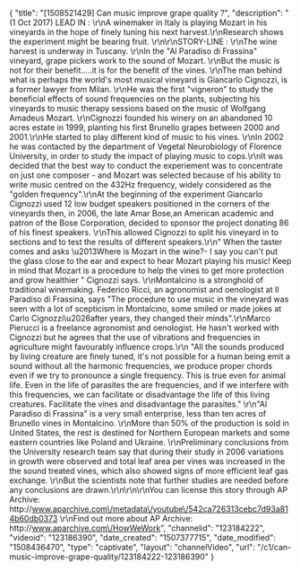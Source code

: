 {
    "title": "[1508521429] Can music improve grape quality ?",
    "description": "(1 Oct 2017) LEAD IN : \r\nA winemaker in Italy is playing Mozart in his vineyards in the hope of finely tuning his next harvest.\r\nResearch shows the experiment might be bearing fruit. \r\n\r\nSTORY-LINE : \r\nThe wine harvest is underway in Tuscany. \r\nIn the \"Al Paradiso di Frassina\" vineyard, grape pickers work to the sound of Mozart. \r\nBut the music is not for their benefit.....it is for the benefit of the vines. \r\nThe man behind what is perhaps the world's most musical vineyard is Giancarlo Cignozzi, is a former lawyer from Milan. \r\nHe was the first \"vigneron\" to study the beneficial effects of sound frequencies on the plants, subjecting his vineyards to music therapy sessions based on the music of Wolfgang Amadeus Mozart. \r\nCignozzi founded his winery on an abandoned 10 acres estate in 1999, planting his first Brunello grapes between 2000 and 2001.\r\nHe started to play different kind of music to his vines. \r\nIn 2002 he was contacted by the department of Vegetal Neurobiology of Florence University, in order to  study the impact of playing music to cops.\r\nIt was decided that the best way to conduct the experiement was to concentrate on just one composer - and Mozart was selected because of his ability to write music centred on the 432Hz frequency, widely considered as the \"golden frequency\".\r\nAt the beginning of the experiment Giancarlo Cignozzi used 12 low budget speakers positioned in the corners of the vineyards then, in 2006, the late Amar Bose,an  American academic and patron of the Bose Corporation, decided to sponsor the project donating 86 of his finest speakers. \r\nThis allowed Cignozzi to split his vineyard in to sections and to test the results of different speakers.\r\n\" When the taster comes and asks \u2013Where is Mozart in the wine?-  I say you can't put the glass close to the ear and expect to hear Mozart playing his music! Keep in mind that Mozart is a procedure to help the vines to get more protection and grow healthier \" Cignozzi says. \r\nMontalcino is a stronghold of traditional winemaking. Federico Ricci, an agronomist and oenologist at Il Paradiso di Frassina, says  \"The procedure to use music in the vineyard was seen with a lot of scepticism in Montalcino, some smiled or made jokes at Carlo Cignozzi\u2026after years, they changed their minds\".\r\nMarco Pierucci is a freelance agronomist and oenologist. He hasn't worked with Cignozzi but he agrees that the use of vibrations and frequencies in agriculture might favourably influence crops.\r\n \"All the sounds produced by living creature are finely tuned, it's not possible for a human being emit a sound without all the harmonic frequencies, we produce proper chords even if we try to pronounce a single frequency. This is true even for animal life. Even in the life of parasites the are frequencies, and if we interfere with this frequencies, we can facilitate or disadvantage the life of this living creatures. Facilitate the vines and disadvantage the parasites.\" \r\n\"Al Paradiso di Frassina\" is a very small enterprise, less than ten acres of Brunello vines in Montalcino. \r\nMore than 50% of the production is sold in United States, the rest is destined for Northern European markets and some eastern countries like Poland and Ukraine. \r\nPreliminary conclusions from the University research team say that during their study in 2006 variations in growth were observed and total leaf area per vines was increased in the the sound treated vines, which also showed signs of more efficient leaf gas exchange. \r\nBut the scientists note that further studies are needed before any conclusions are drawn.\r\n\r\n\r\nYou can license this story through AP Archive: http:\/\/www.aparchive.com\/metadata\/youtube\/542ca726313cebc7d93a814b60db0373 \r\nFind out more about AP Archive: http:\/\/www.aparchive.com\/HowWeWork",
    "channelid": "123184222",
    "videoid": "123186390",
    "date_created": "1507377715",
    "date_modified": "1508436470",
    "type": "captivate",
    "layout": "channelVideo",
    "url": "\/c1\/can-music-improve-grape-quality\/123184222-123186390"
}